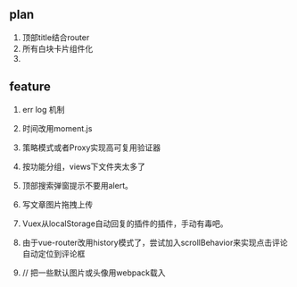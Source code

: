 ## plan
1. 顶部title结合router
2. 所有白块卡片组件化
3. 
## feature
1. err log 机制
2. 时间改用moment.js
3. 策略模式或者Proxy实现高可复用验证器
4. 按功能分组，views下文件夹太多了
5. 顶部搜索弹窗提示不要用alert。
6. 写文章图片拖拽上传
7. Vuex从localStorage自动回复的插件的插件，手动有毒吧。
8. 由于vue-router改用history模式了，尝试加入scrollBehavior来实现点击评论自动定位到评论框


9. // 把一些默认图片或头像用webpack载入